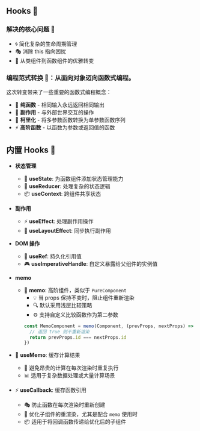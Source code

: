 ## Hooks 🎣

### 解决的核心问题 🎯

- 🌀 简化复杂的生命周期管理
- 🎭 消除 this 指向困扰
- 🔄 从类组件到函数组件的优雅转变

### 编程范式转换 🚀：从**面向对象**迈向**函数式编程**。

这次转变带来了一些重要的函数式编程概念：

- 🧪 **纯函数** - 相同输入永远返回相同输出
- 🔄 **副作用** - 与外部世界交互的操作
- 🎯 **柯里化** - 将多参数函数转换为单参数函数序列
- ⚡️ **高阶函数** - 以函数为参数或返回值的函数

## 内置 Hooks 🎣

- **状态管理**

  - 🔄 **useState**: 为函数组件添加状态管理能力
  - 🎯 **useReducer**: 处理复杂的状态逻辑
  - 📦 **useContext**: 跨组件共享状态

- **副作用**

  - ⚡️ **useEffect**: 处理副作用操作
  - 🚀 **useLayoutEffect**: 同步执行副作用

- **DOM 操作**

  - 📌 **useRef**: 持久化引用值
  - 🎮 **useImperativeHandle**: 自定义暴露给父组件的实例值

- **memo**

  - 🔄 **memo**: 高阶组件，类似于 `PureComponent`
    - 💡 当 props 保持不变时，阻止组件重新渲染
    - 🔍 默认采用浅层比较策略
    - ⚙️ 支持自定义比较函数作为第二参数
    ```jsx
    const MemoComponent = memo(Component, (prevProps, nextProps) => {
      // 返回 true 则不重新渲染
      return prevProps.id === nextProps.id
    })
    ```

- 🎯 **useMemo**: 缓存计算结果

  - 💫 避免昂贵的计算在每次渲染时重复执行
  - 📊 适用于复杂数据处理或大量计算场景

- ⚡️ **useCallback**: 缓存函数引用
  - 🎭 防止函数在每次渲染时重新创建
  - 🔗 优化子组件的重渲染，尤其是配合 `memo` 使用时
  - 📦 适用于将回调函数传递给优化后的子组件
